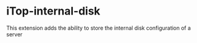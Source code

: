 # iTop-internal-disk
This extension adds the ability to store the internal disk configuration of a server

